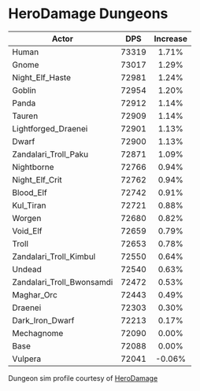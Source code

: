 # HeroDamage Dungeons
| Actor | DPS | Increase |
|---|:---:|:---:|
|Human|73319|1.71%|
|Gnome|73017|1.29%|
|Night_Elf_Haste|72981|1.24%|
|Goblin|72954|1.20%|
|Panda|72912|1.14%|
|Tauren|72909|1.14%|
|Lightforged_Draenei|72901|1.13%|
|Dwarf|72900|1.13%|
|Zandalari_Troll_Paku|72871|1.09%|
|Nightborne|72766|0.94%|
|Night_Elf_Crit|72762|0.94%|
|Blood_Elf|72742|0.91%|
|Kul_Tiran|72721|0.88%|
|Worgen|72680|0.82%|
|Void_Elf|72659|0.79%|
|Troll|72653|0.78%|
|Zandalari_Troll_Kimbul|72550|0.64%|
|Undead|72540|0.63%|
|Zandalari_Troll_Bwonsamdi|72472|0.53%|
|Maghar_Orc|72443|0.49%|
|Draenei|72303|0.30%|
|Dark_Iron_Dwarf|72213|0.17%|
|Mechagnome|72090|0.00%|
|Base|72088|0.00%|
|Vulpera|72041|-0.06%|

 Dungeon sim profile courtesy of [HeroDamage](https://www.herodamage.com/)